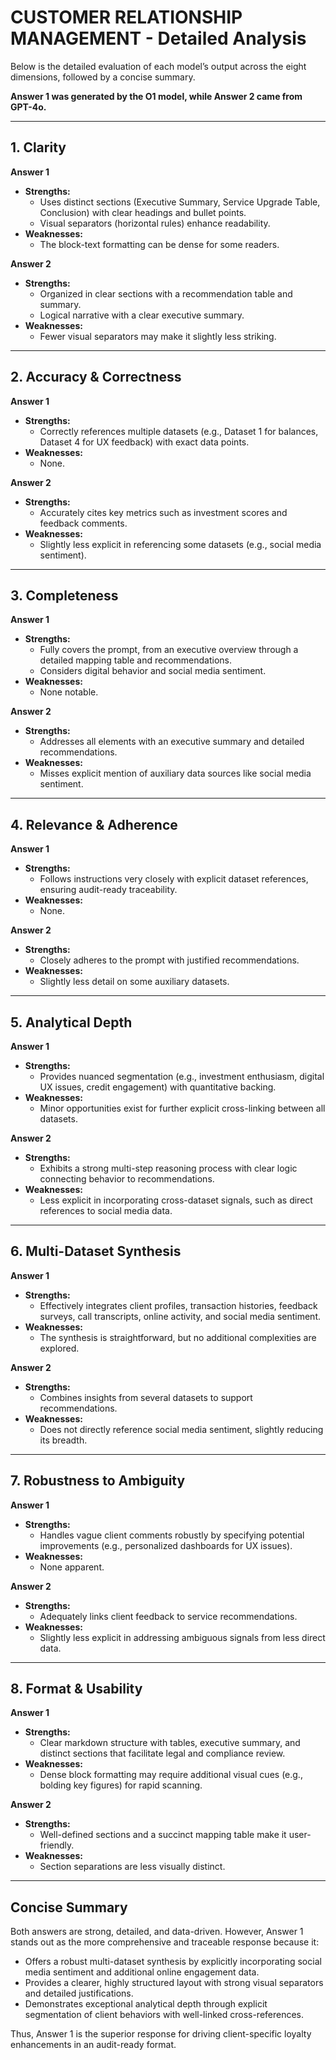 # CUSTOMER RELATIONSHIP MANAGEMENT - Detailed Analysis

Below is the detailed evaluation of each model’s output across the eight dimensions, followed by a concise summary.

**Answer 1 was generated by the O1 model, while Answer 2 came from GPT-4o.**

---

## 1. Clarity

**Answer 1**  
- **Strengths:**  
  - Uses distinct sections (Executive Summary, Service Upgrade Table, Conclusion) with clear headings and bullet points.
  - Visual separators (horizontal rules) enhance readability.  
- **Weaknesses:**  
  - The block-text formatting can be dense for some readers.

**Answer 2**  
- **Strengths:**  
  - Organized in clear sections with a recommendation table and summary.
  - Logical narrative with a clear executive summary.  
- **Weaknesses:**  
  - Fewer visual separators may make it slightly less striking.

---

## 2. Accuracy & Correctness

**Answer 1**  
- **Strengths:**  
  - Correctly references multiple datasets (e.g., Dataset 1 for balances, Dataset 4 for UX feedback) with exact data points.  
- **Weaknesses:**  
  - None.

**Answer 2**  
- **Strengths:**  
  - Accurately cites key metrics such as investment scores and feedback comments.  
- **Weaknesses:**  
  - Slightly less explicit in referencing some datasets (e.g., social media sentiment).

---

## 3. Completeness

**Answer 1**  
- **Strengths:**  
  - Fully covers the prompt, from an executive overview through a detailed mapping table and recommendations.
  - Considers digital behavior and social media sentiment.
- **Weaknesses:**  
  - None notable.

**Answer 2**  
- **Strengths:**  
  - Addresses all elements with an executive summary and detailed recommendations.
- **Weaknesses:**  
  - Misses explicit mention of auxiliary data sources like social media sentiment.

---

## 4. Relevance & Adherence

**Answer 1**  
- **Strengths:**  
  - Follows instructions very closely with explicit dataset references, ensuring audit-ready traceability.
- **Weaknesses:**  
  - None.

**Answer 2**  
- **Strengths:**  
  - Closely adheres to the prompt with justified recommendations.
- **Weaknesses:**  
  - Slightly less detail on some auxiliary datasets.

---

## 5. Analytical Depth

**Answer 1**  
- **Strengths:**  
  - Provides nuanced segmentation (e.g., investment enthusiasm, digital UX issues, credit engagement) with quantitative backing.
- **Weaknesses:**  
  - Minor opportunities exist for further explicit cross-linking between all datasets.

**Answer 2**  
- **Strengths:**  
  - Exhibits a strong multi-step reasoning process with clear logic connecting behavior to recommendations.
- **Weaknesses:**  
  - Less explicit in incorporating cross-dataset signals, such as direct references to social media data.

---

## 6. Multi-Dataset Synthesis

**Answer 1**  
- **Strengths:**  
  - Effectively integrates client profiles, transaction histories, feedback surveys, call transcripts, online activity, and social media sentiment.
- **Weaknesses:**  
  - The synthesis is straightforward, but no additional complexities are explored.

**Answer 2**  
- **Strengths:**  
  - Combines insights from several datasets to support recommendations.  
- **Weaknesses:**  
  - Does not directly reference social media sentiment, slightly reducing its breadth.

---

## 7. Robustness to Ambiguity

**Answer 1**  
- **Strengths:**  
  - Handles vague client comments robustly by specifying potential improvements (e.g., personalized dashboards for UX issues).
- **Weaknesses:**  
  - None apparent.

**Answer 2**  
- **Strengths:**  
  - Adequately links client feedback to service recommendations.
- **Weaknesses:**  
  - Slightly less explicit in addressing ambiguous signals from less direct data.

---

## 8. Format & Usability

**Answer 1**  
- **Strengths:**  
  - Clear markdown structure with tables, executive summary, and distinct sections that facilitate legal and compliance review.
- **Weaknesses:**  
  - Dense block formatting may require additional visual cues (e.g., bolding key figures) for rapid scanning.

**Answer 2**  
- **Strengths:**  
  - Well-defined sections and a succinct mapping table make it user-friendly.
- **Weaknesses:**  
  - Section separations are less visually distinct.

---

## Concise Summary

Both answers are strong, detailed, and data-driven. However, Answer 1 stands out as the more comprehensive and traceable response because it:
- Offers a robust multi-dataset synthesis by explicitly incorporating social media sentiment and additional online engagement data.
- Provides a clearer, highly structured layout with strong visual separators and detailed justifications.
- Demonstrates exceptional analytical depth through explicit segmentation of client behaviors with well-linked cross-references.

Thus, Answer 1 is the superior response for driving client-specific loyalty enhancements in an audit-ready format.
